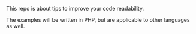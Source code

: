 This repo is about tips to improve your code readability.

The examples will be written in PHP, but are applicable to other languages as well.
